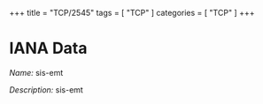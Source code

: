 +++
title = "TCP/2545"
tags = [ "TCP" ]
categories = [ "TCP" ]
+++

# IANA Data

_Name:_ sis-emt

_Description:_ sis-emt


